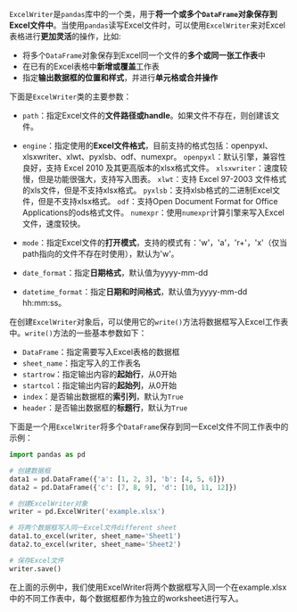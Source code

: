 `ExcelWriter`是`pandas`库中的一个类，用于**将一个或多个`DataFrame`对象保存到Excel文件中**。当使用`pandas`读写Excel文件时，可以使用`ExcelWriter`来对Excel表格进行**更加灵活**的操作，比如:

- 将多个`DataFrame`对象保存到Excel同一个文件的**多个或同一张工作表**中
- 在已有的Excel表格中**新增或覆盖**工作表
- 指定**输出数据框的位置和样式**，并进行**单元格或合并操作**

下面是`ExcelWriter`类的主要参数：

- `path`：指定Excel文件的**文件路径或handle**。如果文件不存在，则创建该文件。
- `engine`：指定使用的**Excel文件格式**，目前支持的格式包括：openpyxl、xlsxwriter、xlwt、pyxlsb、odf、numexpr。
 `openpyxl`：默认引擎，兼容性良好，支持 Excel 2010 及其更高版本的xlsx格式文件。
 `xlsxwriter`：速度较慢，但是功能很强大，支持写入图表。
 `xlwt`：支持 Excel 97-2003 文件格式的xls文件，但是不支持xlsx格式。
 `pyxlsb`：支持xlsb格式的二进制Excel文件，但是不支持xlsx格式。
 `odf`：支持Open Document Format for Office Applications的ods格式文件。
 `numexpr`：使用`numexpr`计算引擎来写入Excel文件，速度较快。

- `mode`：指定Excel文件的**打开模式**，支持的模式有：'w'，'a'，'r+'，'x'（仅当path指向的文件不存在时使用），默认为'w'。
- `date_format`：指定**日期格式**，默认值为yyyy-mm-dd
- `datetime_format`：指定**日期和时间格式**，默认值为yyyy-mm-dd hh:mm:ss。

在创建`ExcelWriter`对象后，可以使用它的`write()`方法将数据框写入Excel工作表中。`write()`方法的一些基本参数如下：

- `DataFrame`：指定需要写入Excel表格的数据框
- `sheet_name`：指定写入的工作表名
- `startrow`：指定输出内容的**起始行**，从0开始
- `startcol`：指定输出内容的**起始列**，从0开始
- `index`：是否输出数据框的**索引列**，默认为`True`
- `header`：是否输出数据框的**标题行**，默认为`True`

下面是一个用`ExcelWriter`将多个`DataFrame`保存到同一Excel文件不同工作表中的示例：

```python
import pandas as pd

# 创建数据框
data1 = pd.DataFrame({'a': [1, 2, 3], 'b': [4, 5, 6]})
data2 = pd.DataFrame({'c': [7, 8, 9], 'd': [10, 11, 12]})

# 创建ExcelWriter对象
writer = pd.ExcelWriter('example.xlsx')

# 将两个数据框写入同一Excel文件different sheet
data1.to_excel(writer, sheet_name='Sheet1')
data2.to_excel(writer, sheet_name='Sheet2')

# 保存Excel文件
writer.save()
```

在上面的示例中，我们使用ExcelWriter将两个数据框写入同一个在example.xlsx中的不同工作表中，每个数据框都作为独立的worksheet进行写入。